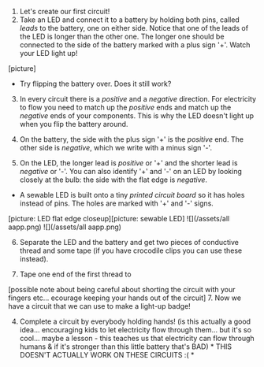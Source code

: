 1. Let's create our first circuit!
2. Take an LED and connect it to a battery by holding both pins, called *leads* to the battery, one on either side. Notice that one of the leads of the LED is longer than the other one. The longer one should be connected to the side of the battery marked with a plus sign '+'. Watch your LED light up! 

 [picture]
 * Try flipping the battery over. Does it still work?
 
3. In every circuit there is a *positive* and a *negative* direction. For electricity to flow you need to match up the *positive* ends and match up the *negative* ends of your components. This is why the LED doesn't light up when you flip the battery around.
 
4. On the battery, the side with the plus sign '+' is the *positive* end. The other side is *negative*, which we write with a minus sign '-'.

5. On the LED, the longer lead is *positive* or '+' and the shorter lead is *negative* or '-'. You can also identify '+' and '-' on an LED by looking closely at the bulb: the side with the flat edge is *negative*.
 * A sewable LED is built onto a tiny *printed circuit board* so it has holes instead of pins. The holes are marked with '+' and '-' signs.

 [picture: LED flat edge closeup][picture: sewable LED]
![](/assets/all aapp.png) ![](/assets/all aapp.png)

6. Separate the LED and the battery and get two pieces of conductive thread and some tape (if you have crocodile clips you can use these instead).

7. Tape one end of the first thread to 

[possible note about being careful about shorting the circuit with your fingers etc... ecourage keeping your hands out of the circuit]
7. Now we have a circuit that we can use to make a light-up badge!



4. Complete a circuit by everybody holding hands! (is this actually a good idea... encouraging kids to let electricity flow through them... but it's so cool... maybe a lesson - this teaches us that electricity can flow through humans & if it's stronger than this little battery that's BAD) * THIS DOESN'T ACTUALLY WORK ON THESE CIRCUITS :( *

<!-- TODO: PICTURES!! --> 

